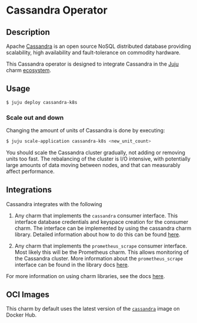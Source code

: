 # Cassandra Operator

## Description

Apache [Cassandra] is an open source NoSQL distributed database providing scalability, high
availability and fault-tolerance on commodity hardware.

This Cassandra operator is designed to integrate Cassandra in the [Juju] charm [ecosystem].

## Usage

```sh
$ juju deploy cassandra-k8s
```

### Scale out and down

Changing the amount of units of Cassandra is done by executing:

```sh
$ juju scale-application cassandra-k8s <new_unit_count>
```

You should scale the Cassandra cluster gradually, not adding or removing units too fast. The
rebalancing of the cluster is I/O intensive, with potentially large amounts of data moving between
nodes, and that can measurably affect performance.

## Integrations

Cassandra integrates with the following

1. Any charm that implements the `cassandra` consumer interface. This interface
   database credentials and keyspace creation for the consumer charm. The
   interface can be implemented by using the cassandra charm library. Detailed
   information about how to do this can be found
   [here](https://charmhub.io/cassandra-k8s/libraries/cassandra).

2. Any charm that implements the `prometheus_scrape` consumer interface. Most
   likely this will be the Prometheus charm. This allows monitoring of the
   Cassandra cluster. More information about the `prometheus_scrape` interface can
   be found in the library docs
   [here](https://charmhub.io/prometheus-k8s/libraries/prometheus).

For more information on using charm libraries, see the docs
[here](https://charmhub.io/cassandra-k8s/libraries).

## OCI Images

This charm by default uses the latest version of the [`cassandra`](https://hub.docker.com/_/cassandra) image on Docker Hub.

[Cassandra]: https://cassandra.apache.org/
[CQL]: https://cassandra.apache.org/doc/latest/cql/
[Juju]: https://jaas.ai/
[ecosystem]: https://charmhub.io/
[Prometheus Operator]: https://charmhub.io/prometheus-k8s
